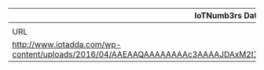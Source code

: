 |IoTNumb3rs Datenerfassung|||||||||||
| ---- | ---- | ---- | ---- | ---- | ---- | ---- | ---- | ---- | ---- | ---- |
||||||||||||
|URL|home_url|filename|device_class|device_count|market_class|market_volume|prognosis_year|publication_year|authorship_class|Dropbox folder|
|http://www.iotadda.com/wp-content/uploads/2016/04/AAEAAQAAAAAAAAc3AAAAJDAxM2I1ZWNhLWNhNjMtNGFlMS1hYjU1LWY4ZWViYThiMzQxMQ.jpg|http://www.iotadda.com/iot-infographic/|file6_AAEAAQAAAAAAAAc3AAAAJDAxM2I1ZWNhLWNhNjMtNGFlMS1hYjU1LWY4ZWViYThiMzQxMQ.jpg||||||||marielledemuth/20181113-1800|
